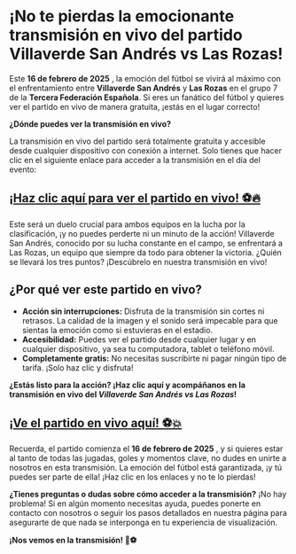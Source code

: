 # ¡No te pierdas la emocionante transmisión en vivo del partido Villaverde San Andrés vs Las Rozas!

Este **16 de febrero de 2025** , la emoción del fútbol se vivirá al máximo con el enfrentamiento entre **Villaverde San Andrés** y **Las Rozas** en el grupo 7 de la **Tercera Federación Española**. Si eres un fanático del fútbol y quieres ver el partido en vivo de manera gratuita, ¡estás en el lugar correcto!

**¿Dónde puedes ver la transmisión en vivo?**

La transmisión en vivo del partido será totalmente gratuita y accesible desde cualquier dispositivo con conexión a internet. Solo tienes que hacer clic en el siguiente enlace para acceder a la transmisión en el día del evento:

## [¡Haz clic aquí para ver el partido en vivo! ⚽🔥](https://tinyurl.com/livestreamfreeo?st=Villaverde+San+Andr%C3%A9s+vs+Las+Rozas&si=ghc)

Este será un duelo crucial para ambos equipos en la lucha por la clasificación, ¡y no puedes perderte ni un minuto de la acción! Villaverde San Andrés, conocido por su lucha constante en el campo, se enfrentará a Las Rozas, un equipo que siempre da todo para obtener la victoria. ¿Quién se llevará los tres puntos? ¡Descúbrelo en nuestra transmisión en vivo!

## ¿Por qué ver este partido en vivo?

- **Acción sin interrupciones:** Disfruta de la transmisión sin cortes ni retrasos. La calidad de la imagen y el sonido será impecable para que sientas la emoción como si estuvieras en el estadio.
- **Accesibilidad:** Puedes ver el partido desde cualquier lugar y en cualquier dispositivo, ya sea tu computadora, tablet o teléfono móvil.
- **Completamente gratis:** No necesitas suscribirte ni pagar ningún tipo de tarifa. ¡Solo haz clic y disfruta!

**¿Estás listo para la acción? ¡Haz clic aquí y acompáñanos en la transmisión en vivo del _Villaverde San Andrés vs Las Rozas_!**

## [¡Ve el partido en vivo aquí! ⚽💥](https://tinyurl.com/livestreamfreeo?st=Villaverde+San+Andr%C3%A9s+vs+Las+Rozas&si=ghc)

Recuerda, el partido comienza el **16 de febrero de 2025** , y si quieres estar al tanto de todas las jugadas, goles y momentos clave, no dudes en unirte a nosotros en esta transmisión. La emoción del fútbol está garantizada, ¡y tú puedes ser parte de ella! ¡Haz clic en los enlaces y no te lo pierdas!

**¿Tienes preguntas o dudas sobre cómo acceder a la transmisión?** ¡No hay problema! Si en algún momento necesitas ayuda, puedes ponerte en contacto con nosotros o seguir los pasos detallados en nuestra página para asegurarte de que nada se interponga en tu experiencia de visualización.

**¡Nos vemos en la transmisión! 🎉⚽**

## 
